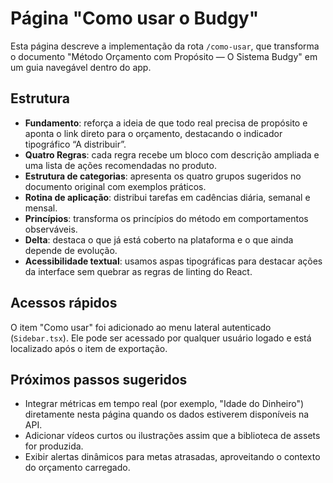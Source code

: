 # Página "Como usar o Budgy"

Esta página descreve a implementação da rota `/como-usar`, que transforma o documento "Método Orçamento com Propósito — O Sistema Budgy" em um guia navegável dentro do app.

## Estrutura

- **Fundamento**: reforça a ideia de que todo real precisa de propósito e aponta o link direto para o orçamento, destacando o indicador tipográfico “A distribuir”.
- **Quatro Regras**: cada regra recebe um bloco com descrição ampliada e uma lista de ações recomendadas no produto.
- **Estrutura de categorias**: apresenta os quatro grupos sugeridos no documento original com exemplos práticos.
- **Rotina de aplicação**: distribui tarefas em cadências diária, semanal e mensal.
- **Princípios**: transforma os princípios do método em comportamentos observáveis.
- **Delta**: destaca o que já está coberto na plataforma e o que ainda depende de evolução.
- **Acessibilidade textual**: usamos aspas tipográficas para destacar ações da interface sem quebrar as regras de linting do React.

## Acessos rápidos

O item "Como usar" foi adicionado ao menu lateral autenticado (`Sidebar.tsx`). Ele pode ser acessado por qualquer usuário logado e está localizado após o item de exportação.

## Próximos passos sugeridos

- Integrar métricas em tempo real (por exemplo, "Idade do Dinheiro") diretamente nesta página quando os dados estiverem disponíveis na API.
- Adicionar vídeos curtos ou ilustrações assim que a biblioteca de assets for produzida.
- Exibir alertas dinâmicos para metas atrasadas, aproveitando o contexto do orçamento carregado.

